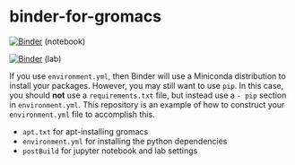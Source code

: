 # binder-for-gromacs

[![Binder](https://mybinder.org/badge_logo.svg)](https://mybinder.org/v2/gh/yychuang/binder-for-gromacs/HEAD?filepath=index.ipynb)  (notebook) 

[![Binder](https://mybinder.org/badge_logo.svg)](https://mybinder.org/v2/gh/yychuang/binder-for-gromacs/HEAD?urlpath=lab) (lab)


If you use `environment.yml`, then Binder will use a Miniconda distribution
to install your packages. However, you may still want to use `pip`. In
this case, you should **not** use a `requirements.txt` file, but instead use
a `- pip` section in `environment.yml`. This repository is an example of how
to construct your `environment.yml` file to accomplish this.

* `apt.txt` for apt-installing gromacs
* `environment.yml` for installing the python dependencies
* `postBuild` for jupyter notebook and lab settings

